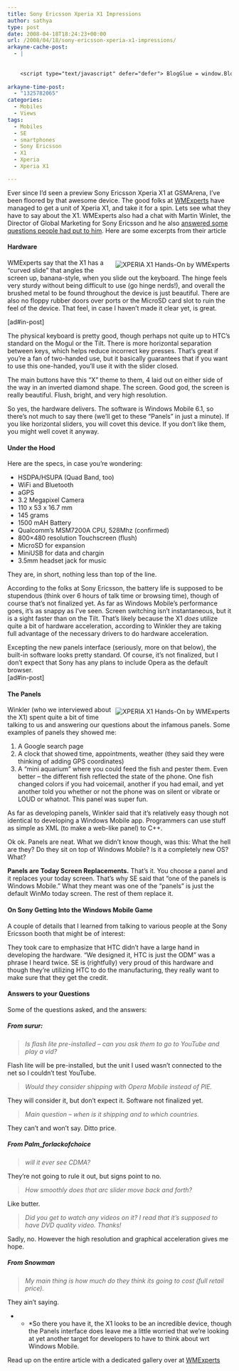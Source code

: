 ```yaml
---
title: Sony Ericsson Xperia X1 Impressions
author: sathya
type: post
date: 2008-04-18T18:24:23+00:00
url: /2008/04/18/sony-ericsson-xperia-x1-impressions/
arkayne-cache-post:
  - |
    
    
    <script type="text/javascript" defer="defer"> BlogGlue = window.BlogGlue || window.Arkayne || {}; BlogGlue.baseurl = 'http://www.blogglue.com'; BlogGlue.go = function(e, a, cid, gid) { var id = a.getAttribute('id'); var orig = a.getAttribute('href'); var target = a.getAttribute('target'); var redir = [BlogGlue.baseurl, 'link', cid, gid, ''].join('/'); redir += '?ts=' + Math.random(); redir += '&amp;url=' + escape(a.href); a.setAttribute('href', redir); setTimeout('BlogGlue.restore("' + id + '", "' + orig + '")', 0); return true; }; BlogGlue.restore = function(id, orig) { var a = document.getElementById(id); if (a) a.setAttribute('href', orig); }; </script> <div class="blogglue_plugin" style="display:block;margin:5px 0px 20px 0px;"> <h3 class="blogglue-header blogglue-inner"> More From sathyabhat </h3> <ul class="blogglue-links blogglue-inner"> <li id="blogglue-inner-1"><a href="http://sathyabh.at/2008/01/19/my-laptop-chronicles-obtainingor-trying-to-obtain-a-bsnl-evdo-connection-part-1/?utm_source=BlogGlue_network&amp;utm_medium=BlogGlue_Plugin" id="blogglue-2947642" target="_parent" onclick="return BlogGlue.go(event, this, 2948822, 2947642);" title="My Laptop Chronicles: Obtaining(or trying to obtain) a BSNL EVDO connection Part 1 » My World">My Laptop Chronicles: Obtaining(or trying to obtain) a BSNL EVDO connection Part 1 » My World</a></li> <li id="blogglue-inner-2"><a href="http://sathyabh.at/2008/03/30/sony-ericsson-p1i-review/?utm_source=BlogGlue_network&amp;utm_medium=BlogGlue_Plugin" id="blogglue-2953377" target="_parent" onclick="return BlogGlue.go(event, this, 2948822, 2953377);" title="Sony Ericsson P1i Review » My World">Sony Ericsson P1i Review » My World</a></li> <li id="blogglue-inner-3"><a href="http://sathyabh.at/2008/04/05/appraisals-appraisals/?utm_source=BlogGlue_network&amp;utm_medium=BlogGlue_Plugin" id="blogglue-2950752" target="_parent" onclick="return BlogGlue.go(event, this, 2948822, 2950752);" title="Appraisals, Appraisals » My World">Appraisals, Appraisals » My World</a></li> </ul> <div class="blogglue-footer" style="margin:10px 0px;display:block !important"> <a href="http://www.blogglue.com/12928-ab7e24be6f12e678fc1a468df18f3f3f/?utm_source=BlogGlue%20Plugin&amp;utm_medium=Recommend&amp;utm_campaign=Plugin&amp;coupon=SATHYABHAT&amp;blogglue_page=2948822" target="_blank" style="text-decoration:none !important;"> <img src="http://www.gravatar.com/avatar.php?default=%2F%2Fs3.amazonaws.com%2Farkayne-media%2Fimg%2Fprofile%2Fdefault_sm.png&amp;size=24&amp;gravatar_id=1375f202e61682cc4963295f4b0430dc" width="24" height="24" border="0" alt="Blog Margeting Related Posts Plugin For sathyabhat" style="display:inline;margin: 0 5px 0 10px; border:1px solid #AAA; width: 24px !important; height: 24px; !important;"/><span style="position:relative;top:-8px;font-family:'Trebuchet MS'; font-size: 0.8em;">Ask <strong>sathyabhat</strong> To Recommend Your Posts</span> </a> <img class="blogglue-hit" style="border:none;left:-9999px;position:absolute;" src="http://www.blogglue.com/widget/hit/2948822.GIF" border="0" alt="Blog Marketing Related Posts Plugin Counter" /> </div> </div>
    
arkayne-time-post:
  - "1325782065"
categories:
  - Mobiles
  - Views
tags:
  - Mobiles
  - SE
  - smartphones
  - Sony Ericsson
  - X1
  - Xperia
  - Xperia X1

---
```

Ever since I&#8217;d seen a preview Sony Ericsson Xperia X1 at GSMArena, I&#8217;ve been floored by that awesome device. The good folks at <a rel="nofollow" href="http://www.wmexperts.com" target="_blank">WMExperts</a> have managed to get a unit of Xperia X1, and take it for a spin. Lets see what they have to say about the X1. WMExperts also had a chat with Martin Winlet, the Director of Global Marketing for Sony Ericsson and he also <a rel="nofollow" href="http://www.wmexperts.com/what_do_you_want_to_know_about.html" target="_blank">answered some questions people had put to him</a>. Here are some excerpts from their article

<!--more-->

#### Hardware

[<img src="http://www.wmexperts.com/articleimages/2008/xperia-x1/xperia-x1-11-thumb.jpg" alt="XPERIA X1 Hands-On by WMExperts" hspace="4" vspace="4" align="right" />][1]

WMExperts say that the X1 has a “curved slide” that angles the screen up, banana-style, when you slide out the keyboard. The hinge feels very sturdy without being difficult to use (go hinge nerds!), and overall the brushed metal to be found throughout the device is just beautiful. There are also no floppy rubber doors over ports or the MicroSD card slot to ruin the feel of the device. That feel, in case I haven&#8217;t made it clear yet, is great.

[ad#in-post]

The physical keyboard is pretty good, though perhaps not quite up to HTC&#8217;s standard on the Mogul or the Tilt. There is more horizontal separation between keys, which helps reduce incorrect key presses. That&#8217;s great if you&#8217;re a fan of two-handed use, but it basically guarantees that if you want to use this one-handed, you&#8217;ll use it with the slider closed.

The main buttons have this “X” theme to them, 4 laid out on either side of the way in an inverted diamond shape. The screen. Good god, the screen is really beautiful. Flush, bright, and very high resolution.

So yes, the hardware delivers. The software is Windows Mobile 6.1, so there&#8217;s not much to say there (we&#8217;ll get to these “Panels” in just a minute). If you like horizontal sliders, you will covet this device. If you don&#8217;t like them, you might well covet it anyway.

#### Under the Hood

Here are the specs, in case you&#8217;re wondering:

  * HSDPA/HSUPA (Quad Band, too)
  * WiFi and Bluetooth
  * aGPS
  * 3.2 Megapixel Camera
  * 110 x 53 x 16.7 mm
  * 145 grams
  * 1500 mAH Battery
  * Qualcomm&#8217;s MSM7200A CPU, 528Mhz (confirmed)
  * 800&#215;480 resolution Touchscreen (flush)
  * MicroSD for expansion
  * MiniUSB for data and chargin
  * 3.5mm headset jack for music

They are, in short, nothing less than top of the line.

According to the folks at Sony Ericsson, the battery life is supposed to be stupendous (think over 6 hours of talk time or browsing time), though of course that&#8217;s not finalized yet. As far as Windows Mobile&#8217;s performance goes, it&#8217;s as snappy as I&#8217;ve seen. Screen switching isn&#8217;t instantaneous, but it is a sight faster than on the Tilt. That&#8217;s likely because the X1 _does_ utilize quite a bit of hardware acceleration, according to Winkler they are taking full advantage of the necessary drivers to do hardware acceleration.

Excepting the new panels interface (seriously, more on that below), the built-in software looks pretty standard. Of course, it&#8217;s not finalized, but I don&#8217;t expect that Sony has any plans to include Opera as the default browser.  
[ad#in-post]

#### The Panels

[<img src="http://www.wmexperts.com/articleimages/2008/xperia-x1/xperia-x1-2-thumb.jpg" alt="XPERIA X1 Hands-On by WMExperts" hspace="4" vspace="4" align="right" />][2]

Winkler (who we interviewed about the X1) spent quite a bit of time talking to us and answering our questions about the infamous panels. Some examples of panels they showed me:

  1. A Google search page
  2. A clock that showed time, appointments, weather (they said they were thinking of adding GPS coordinates)
  3. A “mini aquarium” where you could feed the fish and pester them. Even better &#8211; the different fish reflected the state of the phone. One fish changed colors if you had voicemail, another if you had email, and yet another told you whether or not the phone was on silent or vibrate or LOUD or whatnot. This panel was super fun.

As far as developing panels, Winkler said that it&#8217;s relatively easy though not identical to developing a Windows Mobile app. Programmers can use stuff as simple as XML (to make a web-like panel) to C++.

Ok ok. Panels are neat. What we didn&#8217;t know though, was this: What the hell are they? Do they sit on top of Windows Mobile? Is it a completely new OS? What?

**Panels are Today Screen Replacements.** That&#8217;s it. You choose a panel and it replaces your today screen. That&#8217;s why SE said that “one of the panels is Windows Mobile.” What they meant was one of the “panels” is just the default WinMo today screen. The rest of them replace it.

#### On Sony Getting Into the Windows Mobile Game

A couple of details that I learned from talking to various people at the Sony Ericsson booth that might be of interest:

They took care to emphasize that HTC didn&#8217;t have a large hand in developing the hardware. “We designed it, HTC is just the ODM” was a phrase I heard twice. SE is (rightfully) very proud of this hardware and though they&#8217;re utilizing HTC to do the manufacturing, they really want to make sure that they get the credit.

#### Answers to your Questions

Some of the questions asked, and the answers:

##### From surur:

> _Is flash lite pre-installed &#8211; can you ask them to go to YouTube and play a vid?_

Flash lite will be pre-installed, but the unit I used wasn&#8217;t connected to the net so I couldn&#8217;t test YouTube.

> _Would they consider shipping with Opera Mobile instead of PIE._

They will consider it, but don&#8217;t expect it. Software not finalized yet.

> _Main question &#8211; when is it shipping and to which countries._

They can&#8217;t and won&#8217;t say. Ditto price.

##### From Palm_forlackofchoice

> _will it ever see CDMA?_

They&#8217;re not going to rule it out, but signs point to no.

> _How smoothly does that arc slider move back and forth?_

Like butter.

> _Did you get to watch any videos on it? I read that it&#8217;s supposed to have DVD quality video. Thanks!_

Sadly, no. However the high resolution and graphical acceleration gives me hope.

##### From Snowman

> _My main thing is how much do they think its going to cost (full retail price)._

They ain&#8217;t saying.

* * *So there you have it, the X1 looks to be an incredible device, though the Panels interface does leave me a little worried that we&#8217;re looking at yet another target for developers to have to think about wrt Windows Mobile.</p> 

Read up on the entire article with a dedicated gallery over at <a rel="nofollow" href="http://www.wmexperts.com/reviews/smartphones/review_first_impressions_of_th.html" target="_blank">WMExperts</a>

 [1]: http://www.wmexperts.com/articleimages/2008/xperia-x1/xperia-x1-11.jpg
 [2]: http://www.wmexperts.com/articleimages/2008/xperia-x1/xperia-x1-2.jpg